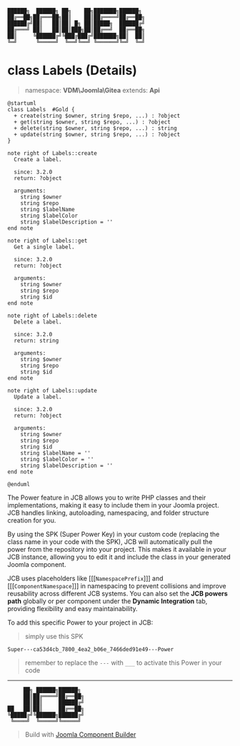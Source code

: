 ```
██████╗  ██████╗ ██╗    ██╗███████╗██████╗
██╔══██╗██╔═══██╗██║    ██║██╔════╝██╔══██╗
██████╔╝██║   ██║██║ █╗ ██║█████╗  ██████╔╝
██╔═══╝ ██║   ██║██║███╗██║██╔══╝  ██╔══██╗
██║     ╚██████╔╝╚███╔███╔╝███████╗██║  ██║
╚═╝      ╚═════╝  ╚══╝╚══╝ ╚══════╝╚═╝  ╚═╝
```
# class Labels (Details)
> namespace: **VDM\Joomla\Gitea**
> extends: **Api**

```uml
@startuml
class Labels  #Gold {
  + create(string $owner, string $repo, ...) : ?object
  + get(string $owner, string $repo, ...) : ?object
  + delete(string $owner, string $repo, ...) : string
  + update(string $owner, string $repo, ...) : ?object
}

note right of Labels::create
  Create a label.

  since: 3.2.0
  return: ?object
  
  arguments:
    string $owner
    string $repo
    string $labelName
    string $labelColor
    string $labelDescription = ''
end note

note right of Labels::get
  Get a single label.

  since: 3.2.0
  return: ?object
  
  arguments:
    string $owner
    string $repo
    string $id
end note

note right of Labels::delete
  Delete a label.

  since: 3.2.0
  return: string
  
  arguments:
    string $owner
    string $repo
    string $id
end note

note right of Labels::update
  Update a label.

  since: 3.2.0
  return: ?object
  
  arguments:
    string $owner
    string $repo
    string $id
    string $labelName = ''
    string $labelColor = ''
    string $labelDescription = ''
end note
 
@enduml
```

The Power feature in JCB allows you to write PHP classes and their implementations, making it easy to include them in your Joomla project. JCB handles linking, autoloading, namespacing, and folder structure creation for you.

By using the SPK (Super Power Key) in your custom code (replacing the class name in your code with the SPK), JCB will automatically pull the power from the repository into your project. This makes it available in your JCB instance, allowing you to edit it and include the class in your generated Joomla component.

JCB uses placeholders like [[[`NamespacePrefix`]]] and [[[`ComponentNamespace`]]] in namespacing to prevent collisions and improve reusability across different JCB systems. You can also set the **JCB powers path** globally or per component under the **Dynamic Integration** tab, providing flexibility and easy maintainability.

To add this specific Power to your project in JCB:

> simply use this SPK
```
Super---ca53d4cb_7800_4ea2_b06e_7466ded91e49---Power
```
> remember to replace the `---` with `___` to activate this Power in your code

---
```
     ██╗ ██████╗██████╗
     ██║██╔════╝██╔══██╗
     ██║██║     ██████╔╝
██   ██║██║     ██╔══██╗
╚█████╔╝╚██████╗██████╔╝
 ╚════╝  ╚═════╝╚═════╝
```
> Build with [Joomla Component Builder](https://git.vdm.dev/joomla/Component-Builder)

